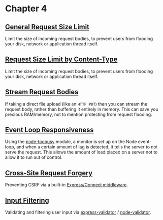 # Chapter 4

## [General Request Size Limit](limit/)

Limit the size of incoming request bodies, to prevent users from flooding your
disk, network or application thread itself.

## [Request Size Limit by Content-Type](parser-limit/)

Limit the size of incoming request bodies, to prevent users from flooding your
disk, network or application thread itself.

## [Stream Request Bodies](stream/)

If taking a direct file upload (like an `HTTP PUT`) then you can stream the
request body, rather than buffering it entirely in memory. This can save you
precious RAM/memory, not to mention protecting from request flooding.

## [Event Loop Responsiveness](toobusy/)

Using the [node-toobusy](https://github.com/lloyd/node-toobusy) module, a
monitor is set up on the Node event-loop, and when a certain amount of lag is
detected, it tells the server to not serve the request. This allows the amount
of load placed on a server not to allow it to run out of control.

## [Cross-Site Request Forgery](csrf/)

Preventing CSRF via a built-in
[Express/Connect middleware](http://www.senchalabs.org/connect/csrf.html).

## [Input Filtering](input-filter/)

Validating and filtering user input via
[express-validator](https://github.com/ctavan/express-validator) /
[node-validator](https://github.com/chriso/node-validator).
